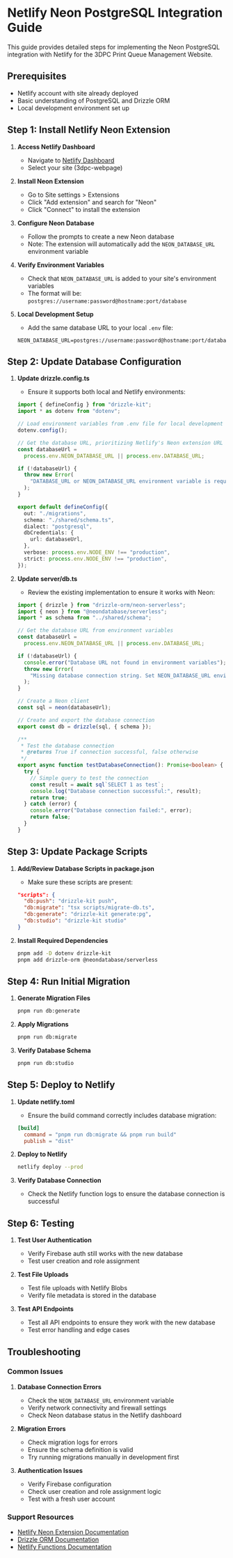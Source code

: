 <!-- @format -->

# Netlify Neon PostgreSQL Integration Guide

This guide provides detailed steps for implementing the Neon PostgreSQL integration with Netlify for the 3DPC Print Queue Management Website.

## Prerequisites

- Netlify account with site already deployed
- Basic understanding of PostgreSQL and Drizzle ORM
- Local development environment set up

## Step 1: Install Netlify Neon Extension

1. **Access Netlify Dashboard**

   - Navigate to [Netlify Dashboard](https://app.netlify.com/)
   - Select your site (3dpc-webpage)

2. **Install Neon Extension**

   - Go to Site settings > Extensions
   - Click "Add extension" and search for "Neon"
   - Click "Connect" to install the extension

3. **Configure Neon Database**

   - Follow the prompts to create a new Neon database
   - Note: The extension will automatically add the `NEON_DATABASE_URL` environment variable

4. **Verify Environment Variables**

   - Check that `NEON_DATABASE_URL` is added to your site's environment variables
   - The format will be: `postgres://username:password@hostname:port/database`

5. **Local Development Setup**
   - Add the same database URL to your local `.env` file:
   ```
   NEON_DATABASE_URL=postgres://username:password@hostname:port/database
   ```

## Step 2: Update Database Configuration

1. **Update drizzle.config.ts**

   - Ensure it supports both local and Netlify environments:

   ```typescript
   import { defineConfig } from "drizzle-kit";
   import * as dotenv from "dotenv";

   // Load environment variables from .env file for local development
   dotenv.config();

   // Get the database URL, prioritizing Netlify's Neon extension URL
   const databaseUrl =
     process.env.NEON_DATABASE_URL || process.env.DATABASE_URL;

   if (!databaseUrl) {
     throw new Error(
       "DATABASE_URL or NEON_DATABASE_URL environment variable is required"
     );
   }

   export default defineConfig({
     out: "./migrations",
     schema: "./shared/schema.ts",
     dialect: "postgresql",
     dbCredentials: {
       url: databaseUrl,
     },
     verbose: process.env.NODE_ENV !== "production",
     strict: process.env.NODE_ENV !== "production",
   });
   ```

2. **Update server/db.ts**

   - Review the existing implementation to ensure it works with Neon:

   ```typescript
   import { drizzle } from "drizzle-orm/neon-serverless";
   import { neon } from "@neondatabase/serverless";
   import * as schema from "../shared/schema";

   // Get the database URL from environment variables
   const databaseUrl =
     process.env.NEON_DATABASE_URL || process.env.DATABASE_URL;

   if (!databaseUrl) {
     console.error("Database URL not found in environment variables");
     throw new Error(
       "Missing database connection string. Set NEON_DATABASE_URL environment variable."
     );
   }

   // Create a Neon client
   const sql = neon(databaseUrl);

   // Create and export the database connection
   export const db = drizzle(sql, { schema });

   /**
    * Test the database connection
    * @returns True if connection successful, false otherwise
    */
   export async function testDatabaseConnection(): Promise<boolean> {
     try {
       // Simple query to test the connection
       const result = await sql`SELECT 1 as test`;
       console.log("Database connection successful:", result);
       return true;
     } catch (error) {
       console.error("Database connection failed:", error);
       return false;
     }
   }
   ```

## Step 3: Update Package Scripts

1. **Add/Review Database Scripts in package.json**

   - Make sure these scripts are present:

   ```json
   "scripts": {
     "db:push": "drizzle-kit push",
     "db:migrate": "tsx scripts/migrate-db.ts",
     "db:generate": "drizzle-kit generate:pg",
     "db:studio": "drizzle-kit studio"
   }
   ```

2. **Install Required Dependencies**
   ```bash
   pnpm add -D dotenv drizzle-kit
   pnpm add drizzle-orm @neondatabase/serverless
   ```

## Step 4: Run Initial Migration

1. **Generate Migration Files**

   ```bash
   pnpm run db:generate
   ```

2. **Apply Migrations**

   ```bash
   pnpm run db:migrate
   ```

3. **Verify Database Schema**
   ```bash
   pnpm run db:studio
   ```

## Step 5: Deploy to Netlify

1. **Update netlify.toml**

   - Ensure the build command correctly includes database migration:

   ```toml
   [build]
     command = "pnpm run db:migrate && pnpm run build"
     publish = "dist"
   ```

2. **Deploy to Netlify**

   ```bash
   netlify deploy --prod
   ```

3. **Verify Database Connection**
   - Check the Netlify function logs to ensure the database connection is successful

## Step 6: Testing

1. **Test User Authentication**

   - Verify Firebase auth still works with the new database
   - Test user creation and role assignment

2. **Test File Uploads**

   - Test file uploads with Netlify Blobs
   - Verify file metadata is stored in the database

3. **Test API Endpoints**
   - Test all API endpoints to ensure they work with the new database
   - Test error handling and edge cases

## Troubleshooting

### Common Issues

1. **Database Connection Errors**

   - Check the `NEON_DATABASE_URL` environment variable
   - Verify network connectivity and firewall settings
   - Check Neon database status in the Netlify dashboard

2. **Migration Errors**

   - Check migration logs for errors
   - Ensure the schema definition is valid
   - Try running migrations manually in development first

3. **Authentication Issues**
   - Verify Firebase configuration
   - Check user creation and role assignment logic
   - Test with a fresh user account

### Support Resources

- [Netlify Neon Extension Documentation](https://docs.netlify.com/integrations/neon/)
- [Drizzle ORM Documentation](https://orm.drizzle.team/)
- [Netlify Functions Documentation](https://docs.netlify.com/functions/overview/)
